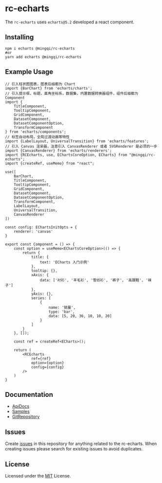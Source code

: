 # rc-echarts
The `rc-echarts` uses `echarts@5.2` developed a react component.

## Installing

```shell
npm i echarts @mingqi/rc-echarts
#or
yarn add echarts @mingqi/rc-echarts
```

## Example Usage

```tsx
// 引入柱状图图表，图表后缀都为 Chart
import {BarChart} from 'echarts/charts';
// 引入提示框，标题，直角坐标系，数据集，内置数据转换器组件，组件后缀都为 Component
import {
    TitleComponent,
    TooltipComponent,
    GridComponent,
    DatasetComponent,
    DatasetComponentOption,
    TransformComponent
} from 'echarts/components';
// 标签自动布局，全局过渡动画等特性
import {LabelLayout, UniversalTransition} from 'echarts/features';
// 引入 Canvas 渲染器，注意引入 CanvasRenderer 或者 SVGRenderer 是必须的一步
import {CanvasRenderer} from 'echarts/renderers';
import {RCEcharts, use, EChartsCoreOption, ECharts} from "@mingqi/rc-echarts";
import {createRef, useMemo} from "react";

use([
    BarChart,
    TitleComponent,
    TooltipComponent,
    GridComponent,
    DatasetComponent,
    DatasetComponentOption,
    TransformComponent,
    LabelLayout,
    UniversalTransition,
    CanvasRenderer
])

const config: EChartsInitOpts = {
    renderer: 'canvas'
}

export const Component = () => {
    const option = useMemo<EChartsCoreOption>(() => {
        return {
            title: {
                text: 'ECharts 入门示例'
            },
            tooltip: {},
            xAxis: {
                data: ['衬衫', '羊毛衫', '雪纺衫', '裤子', '高跟鞋', '袜子']
            },
            yAxis: {},
            series: [
                {
                    name: '销量',
                    type: 'bar',
                    data: [5, 20, 36, 10, 10, 20]
                }
            ]
        }
    }, []);

    const ref = createRef<ECharts>();

    return (
        <RCEcharts
            ref={ref}
            option={option}
            config={config}
        />
    )
}
 ```

## Documentation
- [ApiDocs](https://mingqi-tech.github.io/rc-echarts/)
- [Samples](https://github.com/mingqi-tech/rc-echarts/tree/master/sample)
- [GitRepository](https://github.com/mingqi-tech/rc-echarts)


## Issues
Create [issues](https://github.com/mingqi-tech/rc-echarts/issues) in this repository for anything related to the rc-echarts. When creating issues please search for existing issues to avoid duplicates.


## License
Licensed under the [MIT](https://github.com/mingqi-tech/rc-echarts/blob/master/LICENSE) License.
